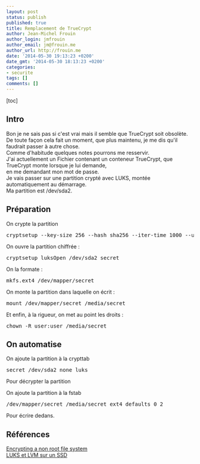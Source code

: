 ```yaml
---
layout: post
status: publish
published: true
title: Remplacement de TrueCrypt
author: Jean-Michel Frouin
author_login: jmfrouin
author_email: jm@frouin.me
author_url: http://frouin.me
date: '2014-05-30 19:13:23 +0200'
date_gmt: '2014-05-30 18:13:23 +0200'
categories:
- securite
tags: []
comments: []
---
```

<p>[toc]</p>
<h2>Intro</h2>
<p>Bon je ne sais pas si c'est vrai mais il semble que TrueCrypt soit obsolète.<br />
De toute façon cela fait un moment, que plus maintenu, je me dis qu'il faudrait passer à autre chose.<br />
Comme d'habitude quelques notes pourrons me resservir.<br />
J'ai actuellement un Fichier contenant un conteneur TrueCrypt, que TrueCrypt monte lorsque je lui demande,<br />
en me demandant mon mot de passe.<br />
Je vais passer sur une partition crypté avec LUKS, montée automatiquement au démarrage.<br />
Ma partition est /dev/sda2.</p>
<!--more-->
<h2>Préparation</h2>
<p>On crypte la partition </p>
<pre class="brush:shell">
cryptsetup --key-size 256 --hash sha256 --iter-time 1000 --use-random --verify-passphrase luksFormat /dev/sda2
</pre>
<p>On ouvre la partition chiffrée : </p>
<pre class="brush:shell">
cryptsetup luksOpen /dev/sda2 secret
</pre>
<p>On la formate :</p>
<pre class="brush:shell">
mkfs.ext4 /dev/mapper/secret
</pre>
<p>On monte la partition dans laquelle on écrit : </p>
<pre class="brush:shell">
mount /dev/mapper/secret /media/secret
</pre>
<p>Et enfin, à la rigueur, on met au point les droits : </p>
<pre class="brush:shell">
chown -R user:user /media/secret
</pre>
<h2>On automatise</h2>
<p>On ajoute la partition à la crypttab</p>
<pre class="brush:shell">
secret /dev/sda2 none luks
</pre>
<p>Pour décrypter la partition</p>
<p>On ajoute la partition à la fstab</p>
<pre class="brush:shell">
/dev/mapper/secret /media/secret ext4 defaults 0 2
</pre>
<p>Pour écrire dedans.</p>
<h2>Références</h2>
<p><a href="https://wiki.archlinux.org/index.php/Dm-crypt/Encrypting_a_non-root_file_system" target="_blank">Encrypting a non root file system</a><br />
<a href="http://mart-e.be/post/2013/01/14/archlinux-avec-luks-et-lvm-sur-un-ssd/" target="_blank">LUKS et LVM sur un SSD</a></p>
